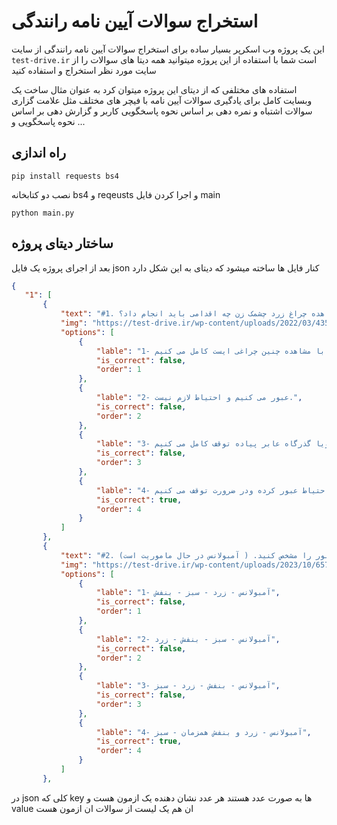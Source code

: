 # استخراج سوالات آیین نامه رانندگی 
این یک پروژه وب اسکرپر بسیار ساده برای استخراج سوالات آیین نامه رانندگی از سایت `test-drive.ir` است شما با استفاده از این پروژه میتوانید همه دیتا های سوالات را از سایت مورد نظر استخراج و استفاده کنید


 استفاده های مختلفی که از دیتای این پروژه میتوان کرد به عنوان مثال ساخت یک وبسایت کامل برای یادگیری سوالات آیین نامه با فیچر های مختلف مثل علامت گزاری سوالات اشتباه و نمره دهی بر اساس نحوه پاسخگویی کاربر و گزارش دهی بر اساس نحوه پاسخگویی و ...

## راه اندازی 
```
pip install requests bs4
```
نصب دو کتابخانه bs4 و reqeusts و اجرا کردن فایل main
```
python main.py
```

 ## ساختار دیتای پروژه 
 بعد از اجرای پروژه یک فایل json کنار فایل ها ساخته میشود که دیتای به این شکل دارد

 ```json
{
    "1": [
        {
            "text": "#1. در هنگام مشاهده چراغ زرد چشمک زن چه اقدامی باید انجام داد؟ ",
            "img": "https://test-drive.ir/wp-content/uploads/2022/03/435766.jpg",
            "options": [
                {
                    "lable": "1- با مشاهده چنین چراغی ایست کامل می کنیم.",
                    "is_correct": false,
                    "order": 1
                },
                {
                    "lable": "2- عبور می کنیم و احتیاط لازم نیست.",
                    "is_correct": false,
                    "order": 2
                },
                {
                    "lable": "3- قبل از خط ایست ویا گذرگاه عابر پیاده توقف کامل می کنیم.",
                    "is_correct": false,
                    "order": 3
                },
                {
                    "lable": "4- از سرعت خود کم کرده و با احتیاط عبور کرده ودر ضرورت توقف می کنیم.",
                    "is_correct": true,
                    "order": 4
                }
            ]
        },
        {
            "text": "#2. هنرجوی گرامی در تقاطع شکل بالا حق تقدم عبور را مشخص کنید. ( آمبولانس در حال ماموریت است) ",
            "img": "https://test-drive.ir/wp-content/uploads/2023/10/657889564.jpg",
            "options": [
                {
                    "lable": "1- آمبولانس - زرد - سبز - بنفش",
                    "is_correct": false,
                    "order": 1
                },
                {
                    "lable": "2- آمبولانس - سبز - بنفش - زرد",
                    "is_correct": false,
                    "order": 2
                },
                {
                    "lable": "3- آمبولانس - بنفش - زرد - سبز",
                    "is_correct": false,
                    "order": 3
                },
                {
                    "lable": "4- آمبولانس - زرد و بنفش همزمان - سبز",
                    "is_correct": true,
                    "order": 4
                }
            ]
        },

```

در json کلی که key ها به صورت عدد هستند هر عدد نشان دهنده یک ازمون هست و value ان هم یک لیست از سوالات ان ازمون هست 
